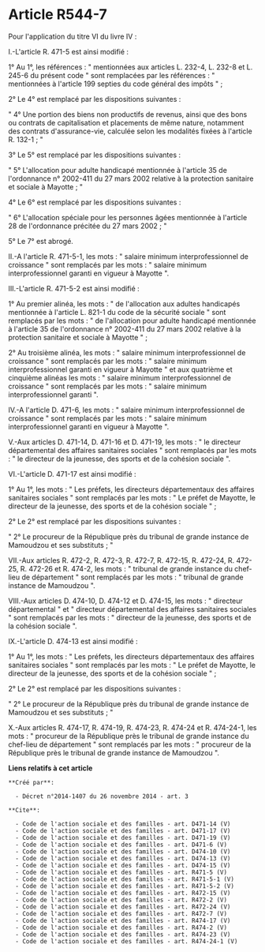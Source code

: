 # Article R544-7

Pour l'application du titre VI du livre IV : 

I.-L'article R. 471-5 est ainsi modifié : 

1° Au 1°, les références : " mentionnées aux articles L. 232-4, L. 232-8 et L. 245-6 du présent code " sont remplacées par
les références : " mentionnées à l'article 199 septies du code général des impôts " ; 

2° Le 4° est remplacé par les dispositions suivantes : 

" 4° Une portion des biens non productifs de revenus, ainsi que des bons ou contrats de capitalisation et placements de même
nature, notamment des contrats d'assurance-vie, calculée selon les modalités fixées à l'article R. 132-1 ; " 

3° Le 5° est remplacé par les dispositions suivantes : 

" 5° L'allocation pour adulte handicapé mentionnée à l'article 35 de l'ordonnance n° 2002-411 du 27 mars 2002 relative à la
protection sanitaire et sociale à Mayotte ; " 

4° Le 6° est remplacé par les dispositions suivantes : 

" 6° L'allocation spéciale pour les personnes âgées mentionnée à l'article 28 de l'ordonnance précitée du 27 mars 2002 ; " 

5° Le 7° est abrogé. 

II.-A l'article R. 471-5-1, les mots : " salaire minimum interprofessionnel de croissance " sont remplacés par les mots : "
salaire minimum interprofessionnel garanti en vigueur à Mayotte ". 

III.-L'article R. 471-5-2 est ainsi modifié : 

1° Au premier alinéa, les mots : " de l'allocation aux adultes handicapés mentionnée à l'article L. 821-1 du code de la
sécurité sociale " sont remplacés par les mots : " de l'allocation pour adulte handicapé mentionnée à l'article 35 de
l'ordonnance n° 2002-411 du 27 mars 2002 relative à la protection sanitaire et sociale à Mayotte " ; 

2° Au troisième alinéa, les mots : " salaire minimum interprofessionnel de croissance " sont remplacés par les mots : "
salaire minimum interprofessionnel garanti en vigueur à Mayotte " et aux quatrième et cinquième alinéas les mots : " salaire
minimum interprofessionnel de croissance " sont remplacés par les mots : " salaire minimum interprofessionnel garanti ". 

IV.-A l'article D. 471-6, les mots : " salaire minimum interprofessionnel de croissance " sont remplacés par les mots : "
salaire minimum interprofessionnel garanti en vigueur à Mayotte ". 

V.-Aux articles D. 471-14, D. 471-16 et D. 471-19, les mots : " le directeur départemental des affaires sanitaires sociales "
sont remplacés par les mots : " le directeur de la jeunesse, des sports et de la cohésion sociale ". 

VI.-L'article D. 471-17 est ainsi modifié : 

1° Au 1°, les mots : " Les préfets, les directeurs départementaux des affaires sanitaires sociales " sont remplacés par les
mots : " Le préfet de Mayotte, le directeur de la jeunesse, des sports et de la cohésion sociale " ; 

2° Le 2° est remplacé par les dispositions suivantes : 

" 2° Le procureur de la République près du tribunal de grande instance de Mamoudzou et ses substituts ; " 

VII.-Aux articles R. 472-2, R. 472-3, R. 472-7, R. 472-15, R. 472-24, R. 472-25, R. 472-26 et R. 474-2, les mots : " tribunal
de grande instance du chef-lieu de département " sont remplacés par les mots : " tribunal de grande instance de Mamoudzou ". 

VIII.-Aux articles D. 474-10, D. 474-12 et D. 474-15, les mots : " directeur départemental " et " directeur départemental des
affaires sanitaires sociales " sont remplacés par les mots : " directeur de la jeunesse, des sports et de la cohésion sociale
". 

IX.-L'article D. 474-13 est ainsi modifié : 

1° Au 1°, les mots : " Les préfets, les directeurs départementaux des affaires sanitaires sociales " sont remplacés par les
mots : " Le préfet de Mayotte, le directeur de la jeunesse, des sports et de la cohésion sociale " ; 

2° Le 2° est remplacé par les dispositions suivantes : 

" 2° Le procureur de la République près du tribunal de grande instance de Mamoudzou et ses substituts ; " 

X.-Aux articles R. 474-17, R. 474-19, R. 474-23, R. 474-24 et R. 474-24-1, les mots : " procureur de la République près le
tribunal de grande instance du chef-lieu de département " sont remplacés par les mots : " procureur de la République près le
tribunal de grande instance de Mamoudzou ".

**Liens relatifs à cet article**

	**Créé par**:

	  - Décret n°2014-1407 du 26 novembre 2014 - art. 3

	**Cite**:

	  - Code de l'action sociale et des familles - art. D471-14 (V)
	  - Code de l'action sociale et des familles - art. D471-17 (V)
	  - Code de l'action sociale et des familles - art. D471-19 (V)
	  - Code de l'action sociale et des familles - art. D471-6 (V)
	  - Code de l'action sociale et des familles - art. D474-10 (V)
	  - Code de l'action sociale et des familles - art. D474-13 (V)
	  - Code de l'action sociale et des familles - art. D474-15 (V)
	  - Code de l'action sociale et des familles - art. R471-5 (V)
	  - Code de l'action sociale et des familles - art. R471-5-1 (V)
	  - Code de l'action sociale et des familles - art. R471-5-2 (V)
	  - Code de l'action sociale et des familles - art. R472-15 (V)
	  - Code de l'action sociale et des familles - art. R472-2 (V)
	  - Code de l'action sociale et des familles - art. R472-24 (V)
	  - Code de l'action sociale et des familles - art. R472-7 (V)
	  - Code de l'action sociale et des familles - art. R474-17 (V)
	  - Code de l'action sociale et des familles - art. R474-2 (V)
	  - Code de l'action sociale et des familles - art. R474-23 (V)
	  - Code de l'action sociale et des familles - art. R474-24-1 (V)
